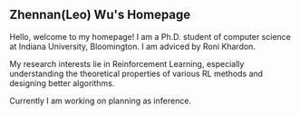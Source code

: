 ## Zhennan(Leo) Wu's Homepage

Hello, welcome to my homepage! I am a Ph.D. student of computer science at Indiana University, Bloomington. I am adviced by Roni Khardon. 

My research interests lie in Reinforcement Learning, especially understanding the theoretical properties of various RL methods
and designing better algorithms.

Currently I am working on planning as inference.
